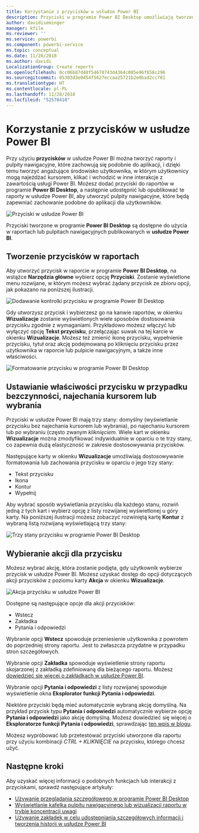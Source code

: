 ```yaml
---
title: Korzystanie z przycisków w usłudze Power BI
description: Przyciski w programie Power BI Desktop umożliwiają tworzenie raportów i pulpitów nawigacyjnych, które zachowują się jak aplikacje, a także pogłębianie zaangażowania użytkowników
author: davidiseminger
manager: kfile
ms.reviewer: ''
ms.service: powerbi
ms.component: powerbi-service
ms.topic: conceptual
ms.date: 11/28/2018
ms.author: davidi
LocalizationGroup: Create reports
ms.openlocfilehash: 0cc06b87d48f54678743d4364c085e96f658c296
ms.sourcegitcommit: 05303d3e0454f5627eccaa25721b2e0bad2cc781
ms.translationtype: HT
ms.contentlocale: pl-PL
ms.lasthandoff: 11/28/2018
ms.locfileid: "52578410"
---
```

# <a name="using-buttons-in-power-bi"></a>Korzystanie z przycisków w usłudze Power BI
Przy użyciu **przycisków** w usłudze Power BI można tworzyć raporty i pulpity nawigacyjne, które zachowują się podobnie do aplikacji, i dzięki temu tworzyć angażujące środowisko użytkownika, w którym użytkownicy mogą najeżdżać kursorem, klikać i wchodzić w inne interakcje z zawartością usługi Power BI. Możesz dodać przyciski do raportów w programie **Power BI Desktop**, a następnie udostępnić lub opublikować te raporty w usłudze Power BI, aby utworzyć pulpity nawigacyjne, które będą zapewniać zachowanie podobne do aplikacji dla użytkowników.

![Przyciski w usłudze Power BI](media/desktop-buttons/desktop-buttons_01.png)

Przyciski tworzone w programie **Power BI Desktop** są dostępne do użycia w raportach lub pulpitach nawigacyjnych publikowanych w **usłudze Power BI**.

## <a name="creating-buttons-in-reports"></a>Tworzenie przycisków w raportach
Aby utworzyć przycisk w raporcie w programie **Power BI Desktop**, na wstążce **Narzędzia główne** wybierz opcję **Przyciski**. Zostanie wyświetlone menu rozwijane, w którym możesz wybrać żądany przycisk ze zbioru opcji, jak pokazano na poniższej ilustracji. 

![Dodawanie kontrolki przycisku w programie Power BI Desktop](media/desktop-buttons/desktop-buttons_02.png)

Gdy utworzysz przycisk i wybierzesz go na kanwie raportów, w okienku **Wizualizacje** zostanie wyświetlonych wiele sposobów dostosowania przycisku zgodnie z wymaganiami. Przykładowo możesz włączyć lub wyłączyć opcję **Tekst przycisku**, przełączając suwak na tej karcie w okienku **Wizualizacje**. Możesz też zmienić ikonę przycisku, wypełnienie przycisku, tytuł oraz akcję podejmowaną po kliknięciu przycisku przez użytkownika w raporcie lub pulpicie nawigacyjnym, a także inne właściwości.

![Formatowanie przycisku w programie Power BI Desktop](media/desktop-buttons/desktop-buttons_03.png)

## <a name="set-button-properties-when-idle-hovered-over-or-selected"></a>Ustawianie właściwości przycisku w przypadku bezczynności, najechania kursorem lub wybrania

Przyciski w usłudze Power BI mają trzy stany: domyślny (wyświetlanie przycisku bez najechania kursorem lub wybrania), po najechaniu kursorem lub po wybraniu (często zwanym *kliknięciem*. Wiele kart w okienku **Wizualizacje** można zmodyfikować indywidualnie w oparciu o te trzy stany, co zapewnia dużą elastyczność w zakresie dostosowywania przycisków.

Następujące karty w okienku **Wizualizacje** umożliwiają dostosowywanie formatowania lub zachowania przycisku w oparciu o jego trzy stany:

* Tekst przycisku
* Ikona
* Kontur
* Wypełnij

Aby wybrać sposób wyświetlania przycisku dla każdego stanu, rozwiń jedną z tych kart i wybierz opcję z listy rozwijanej wyświetlonej u góry karty. Na poniższej ilustracji możesz zobaczyć rozwiniętą kartę **Kontur** z wybraną listą rozwijaną wyświetlającą trzy stany:

![Trzy stany przycisku w programie Power BI Desktop](media/desktop-buttons/desktop-buttons_04.png)


## <a name="select-the-action-for-a-button"></a>Wybieranie akcji dla przycisku

Możesz wybrać akcję, która zostanie podjęta, gdy użytkownik wybierze przycisk w usłudze Power BI. Możesz uzyskać dostęp do opcji dotyczących akcji przycisków z poziomu karty **Akcja** w okienku **Wizualizacje**.

![Akcja przycisku w usłudze Power BI](media/desktop-buttons/desktop-buttons_05.png)

Dostępne są następujące opcje dla akcji przycisków:

* Wstecz
* Zakładka
* Pytania i odpowiedzi

Wybranie opcji **Wstecz** spowoduje przeniesienie użytkownika z powrotem do poprzedniej strony raportu. Jest to zwłaszcza przydatne w przypadku stron szczegółowych.

Wybranie opcji **Zakładka** spowoduje wyświetlenie strony raportu skojarzonej z zakładką zdefiniowaną dla bieżącego raportu. Możesz [dowiedzieć się więcej o zakładkach w usłudze Power BI](desktop-bookmarks.md). 

Wybranie opcji **Pytania i odpowiedzi** z listy rozwijanej spowoduje wyświetlenie okna **Eksplorator funkcji Pytania i odpowiedzi**. 

Niektóre przyciski będą mieć automatycznie wybraną akcję domyślną. Na przykład przycisk typu **Pytania i odpowiedzi** automatycznie wybierze opcję **Pytania i odpowiedzi** jako akcję domyślną. Możesz dowiedzieć się więcej o **Eksploratorze funkcji Pytania i odpowiedzi**, sprawdzając [ten wpis w blogu](https://powerbi.microsoft.com/blog/power-bi-desktop-april-2018-feature-summary/#Q&AExplorer).

Możesz wypróbować lub przetestować przyciski utworzone dla raportu przy użyciu kombinacji *CTRL + KLIKNIĘCIE* na przycisku, którego chcesz użyć. 

## <a name="next-steps"></a>Następne kroki
Aby uzyskać więcej informacji o podobnych funkcjach lub interakcji z przyciskami, sprawdź następujące artykuły:

* [Używanie przeglądania szczegółowego w programie Power BI Desktop](desktop-drillthrough.md)
* [Wyświetlanie kafelka pulpitu nawigacyjnego lub wizualizacji raportu w trybie koncentracji uwagi](consumer/end-user-focus.md)
* [Używanie zakładek w celu udostępniania szczegółowych informacji i tworzenia historii w usłudze Power BI](desktop-bookmarks.md)

